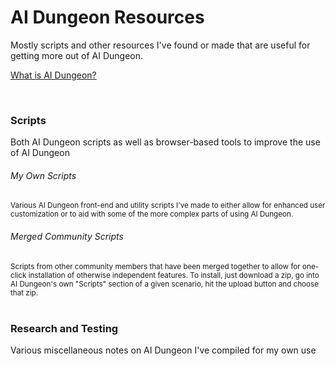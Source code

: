 # AI Dungeon Resources
Mostly scripts and other resources I've found or made that are useful for getting more out of AI Dungeon.


[What is AI Dungeon?](https://github.com/l-io-n/AIDungeon-Resources/wiki)

<br />

### Scripts
Both AI Dungeon scripts as well as browser-based tools to improve the use of AI Dungeon
###### My Own Scripts
<sub>Various AI Dungeon front-end and utility scripts I've made to either allow for enhanced user customization or to aid with some of the more complex parts of using AI Dungeon.</sub><br />

###### Merged Community Scripts
<sub>Scripts from other community members that have been merged together to allow for one-click installation of otherwise independent features. To install, just download a zip, go into AI Dungeon's own "Scripts" section of a given scenario, hit the upload button and choose that zip.</sub><br />
<br />

### Research and Testing
Various miscellaneous notes on AI Dungeon I've compiled for my own use
